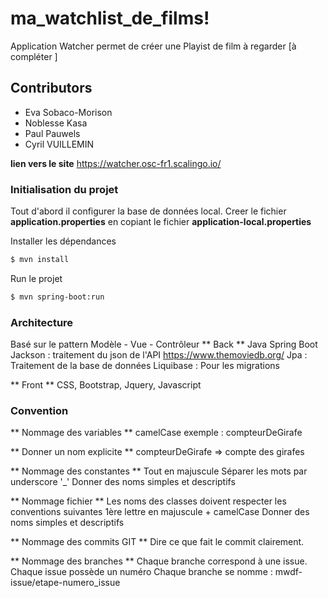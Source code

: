 # ma_watchlist_de_films!


Application Watcher permet de créer une Playist de film à regarder [à compléter ]

## Contributors

  - Eva Sobaco-Morison
  - Noblesse Kasa
  - Paul Pauwels
  - Cyril VUILLEMIN
  
**lien vers le site** 
https://watcher.osc-fr1.scalingo.io/  
  
### Initialisation du projet

Tout d'abord il configurer la base de données local.
Creer le fichier **application.properties** en copiant le fichier **application-local.properties**

Installer les dépendances
```sh
$ mvn install
```

Run le projet
```sh
$ mvn spring-boot:run
```

### Architecture
Basé sur le pattern Modèle - Vue - Contrôleur
** Back **
Java Spring Boot
Jackson : traitement du json de l'API https://www.themoviedb.org/
Jpa : Traitement de la base de données
Liquibase : Pour les migrations

** Front **
CSS, Bootstrap, Jquery, Javascript

### Convention
** Nommage des variables **
camelCase exemple : compteurDeGirafe

** Donner un nom explicite **
compteurDeGirafe => compte des girafes

** Nommage des constantes **
Tout en majuscule
Séparer les mots par underscore '_'
Donner des noms simples et descriptifs

** Nommage fichier **
Les noms des classes doivent respecter les conventions suivantes 
1ère lettre en majuscule + camelCase
Donner des noms simples et descriptifs

** Nommage des commits GIT **
Dire ce que fait le commit clairement.

** Nommage des branches **
Chaque branche correspond à une issue.
Chaque issue possède un numéro
Chaque branche se nomme : mwdf-issue/etape-numero_issue

